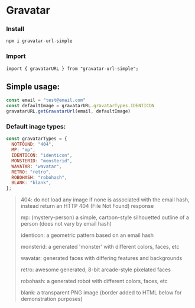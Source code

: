 # Gravatar

### Install
```javascript
npm i gravatar-url-simple
```
### Import
```
import { gravatarURL } from "gravatar-url-simple";
```

## Simple usage:

```javascript
const email = "test@email.com"
const defaultImage = gravatarURL.gravatarTypes.IDENTICON
gravatarURL.getGravatarUrl(email, defaultImage)
```

### Default inage types:

```javascript
const gravatarTypes = {
  NOTFOUND: "404",
  MP: "mp",
  IDENTICON: "identicon",
  MONSTERID: "monsterid",
  WAVATAR: "wavatar",
  RETRO: "retro",
  ROBOHASH: "robohash",
  BLANK: "blank",
};
```


> 404: do not load any image if none is associated with the email hash, instead return an HTTP 404 (File Not Found) response
> 
> mp: (mystery-person) a simple, cartoon-style silhouetted outline of a person (does not vary by email hash)
> 
> identicon: a geometric pattern based on an email hash
> 
> monsterid: a generated 'monster' with different colors, faces, etc
> 
> wavatar: generated faces with differing features and backgrounds
> 
> retro: awesome generated, 8-bit arcade-style pixelated faces
> 
> robohash: a generated robot with different colors, faces, etc
> 
> blank: a transparent PNG image (border added to HTML below for demonstration purposes)




